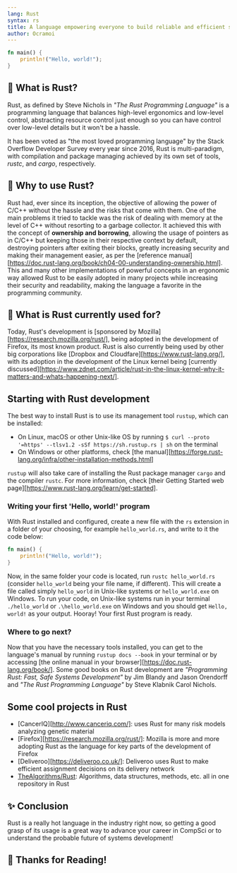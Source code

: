 ```yaml
---
lang: Rust
syntax: rs
title: A language empowering everyone to build reliable and efficient software.
author: Ocramoi
---
```


```rust
fn main() {
    println!("Hello, world!");
}
```

## 🐍 What is Rust?
 
Rust, as defined by Steve Nichols in _"The Rust Programming Language"_ is a programming language that balances high-level ergonomics and low-level control, abstracting resource control just enough so you can have control over low-level details but it won't be a hassle.

It has been voted as "the most loved programming language" by the Stack Overflow Developer Survey every year since 2016, Rust is multi-paradigm, with compilation and package managing achieved by its own set of tools, _rustc_, and _cargo_, respectively.
 
## 🤔 Why to use Rust?

Rust had, ever since its inception, the objective of allowing the power of C/C++ without the hassle and the risks that come with them. One of the main problems it tried to tackle was the risk of dealing with memory at the level of C++ without resorting to a garbage collector. It achieved this with the concept of **ownership and borrowing**, allowing the usage of pointers as in C/C++ but keeping those in their respective context by default, destroying pointers after exiting their blocks, greatly increasing security and making their management easier, as per the [reference manual][https://doc.rust-lang.org/book/ch04-00-understanding-ownership.html]. This and many other implementations of powerful concepts in an ergonomic way allowed Rust to be easily adopted in many projects while increasing their security and readability, making the language a favorite in the programming community.

## 🧐 What is Rust currently used for?

Today, Rust's development is [sponsored by Mozilla][https://research.mozilla.org/rust/], being adopted in the development of Firefox, its most known product. Rust is also currently being used by other big corporations like [Dropbox and Cloudfare][https://www.rust-lang.org/], with its adoption in the development of the Linux kernel being [currently discussed][https://www.zdnet.com/article/rust-in-the-linux-kernel-why-it-matters-and-whats-happening-next/].

## Starting with Rust development

The best way to install Rust is to use its management tool `rustup`, which can be installed:

- On Linux, macOS or other Unix-like OS by running `$ curl --proto '=https' --tlsv1.2 -sSf https://sh.rustup.rs | sh` on the terminal
- On Windows or other platforms, check [the manual][https://forge.rust-lang.org/infra/other-installation-methods.html]

`rustup` will also take care of installing the Rust package manager `cargo` and the compiler `rustc`. For more information, check [their Getting Started web page][https://www.rust-lang.org/learn/get-started].
 
### Writing your first 'Hello, world!' program

With Rust installed and configured, create a new file with the `rs` extension in a folder of your choosing, for example `hello_world.rs`, and write to it the code below:
```rust
fn main() {
    println!("Hello, world!");
}
```

Now, in the same folder your code is located, run `rustc hello_world.rs` (consider `hello_world` being your file name, if different). This will create a file called simply `hello_world` in Unix-like systems or `hello_world.exe` on Windows. To run your code, on Unix-like systems run in your terminal `./hello_world` or `.\hello_world.exe` on Windows and you should get `Hello, world!` as your output. Hooray! Your first Rust program is ready.

### Where to go next?
Now that you have the necessary tools installed, you can get to the language's manual by running `rustup docs --book` in your terminal or by accessing [the online manual in your browser][https://doc.rust-lang.org/book/]. Some good books on Rust development are _"Programming Rust: Fast, Safe Systems Development"_ by Jim Blandy and Jason Orendorff and _"The Rust Programming Language"_ by Steve Klabnik Carol Nichols.

## Some cool projects in Rust

- [CancerIQ][http://www.canceriq.com/]: uses Rust for many risk models analyzing genetic material
- [Firefox][https://research.mozilla.org/rust/]: Mozilla is more and more adopting Rust as the language for key parts of the development of Firefox
- [Deliveroo][https://deliveroo.co.uk/]: Deliveroo uses Rust to make efficient assignment decisions on its delivery network
- [TheAlgorithms/Rust](https://github.com/TheAlgorithms/Rust): Algorithms, data structures, methods, etc. all in one repository in Rust

## ✨ Conclusion 

Rust is a really hot language in the industry right now, so getting a good grasp of its usage is a great way to advance your career in CompSci or to understand the probable future of systems development!

## 🤗 Thanks for Reading!
